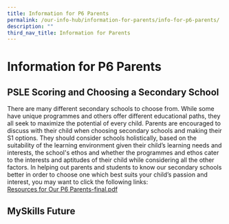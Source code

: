 ```yaml
---
title: Information for P6 Parents
permalink: /our-info-hub/information-for-parents/info-for-p6-parents/
description: ""
third_nav_title: Information for Parents
---
```

# Information for P6 Parents
## PSLE Scoring and Choosing a Secondary School

There are many different secondary schools to choose from. While some have unique programmes and others offer different educational paths, they all seek to maximize the potential of every child. Parents are encouraged to discuss with their child when choosing secondary schools and making their S1 options. They should consider schools holistically, based on the suitability of the learning environment given their child’s learning needs and interests, the school's ethos and whether the programmes and ethos cater to the interests and aptitudes of their child while considering all the other factors. In helping out parents and students to know our secondary schools better in order to choose one which best suits your child’s passion and interest, you may want to click the following links:<br>
[Resources for Our P6 Parents-final.pdf](/files/resourcesforp6parents.pdf)




## MySkills Future

